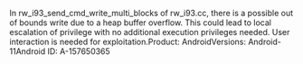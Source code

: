 In rw_i93_send_cmd_write_multi_blocks of rw_i93.cc, there is a possible out of bounds write due to a heap buffer overflow. This could lead to local escalation of privilege with no additional execution privileges needed. User interaction is needed for exploitation.Product: AndroidVersions: Android-11Android ID: A-157650365